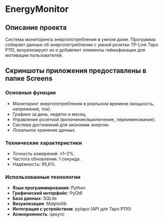 # EnergyMonitor

## Описание проекта
Система мониторинга энергопотребления в умном доме. Программа собирает данные об энергопотреблении с умной розетки TP-Link Tapo P110, визуализирует их и добавляет элементы геймификации для мотивации пользователей.

## Скриншоты приложения предоставлены в папке Screens

### Основные функции
- Мониторинг энергопотребления в реальном времени (мощность, напряжение, ток).
- Графики за день, неделю и месяц.
- Управление розеткой (включение/выключение, переименование).
- Система достижений для экономии энергии.
- Локальное хранение данных.

### Технические характеристики
- Точность измерений: ±1–2%.
- Частота обновления: 1 секунда.
- Надёжность: 95,8%.

### Использованные технологии
- **Язык программирования**: Python
- **Графический интерфейс**: PyQt6
- **База данных**: SQLite
- **Визуализация**: Matplotlib
- **Интеграция с устройством**: pytapo (API для Tapo P110)
- **Асинхронность**: qasync
